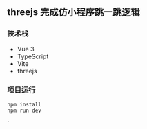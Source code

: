 

## threejs 完成仿小程序跳一跳逻辑

### 技术栈

- Vue 3
- TypeScript
- Vite
- threejs

### 项目运行

```
npm install
npm run dev
```
  
`
